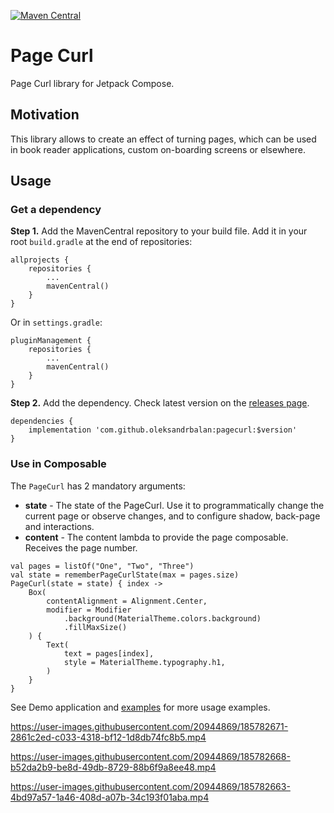 [![Maven Central](https://img.shields.io/maven-central/v/io.github.oleksandrbalan/pagecurl.svg?label=Maven%20Central)](https://search.maven.org/artifact/io.github.oleksandrbalan/pagecurl)

# Page Curl

Page Curl library for Jetpack Compose.

## Motivation

This library allows to create an effect of turning pages, which can be used in book reader applications, custom on-boarding screens or elsewhere.

## Usage

### Get a dependency

**Step 1.** Add the MavenCentral repository to your build file.
Add it in your root `build.gradle` at the end of repositories:
```
allprojects {
    repositories {
        ...
        mavenCentral()
    }
}
```

Or in `settings.gradle`:
```
pluginManagement {
    repositories {
        ...
        mavenCentral()
    }
}
```

**Step 2.** Add the dependency.
Check latest version on the [releases page](https://github.com/oleksandrbalan/pagecurl/releases).
```
dependencies {
    implementation 'com.github.oleksandrbalan:pagecurl:$version'
}
```

### Use in Composable

The `PageCurl` has 2 mandatory arguments:
* **state** - The state of the PageCurl. Use it to programmatically change the current page or observe changes, and to configure shadow, back-page and interactions.
* **content** -  The content lambda to provide the page composable. Receives the page number.

```
val pages = listOf("One", "Two", "Three")
val state = rememberPageCurlState(max = pages.size)
PageCurl(state = state) { index ->
    Box(
        contentAlignment = Alignment.Center,
        modifier = Modifier
            .background(MaterialTheme.colors.background)
            .fillMaxSize()
    ) {
        Text(
            text = pages[index],
            style = MaterialTheme.typography.h1,
        )
    }
}
```

See Demo application and [examples](demo/src/main/kotlin/eu/wewox/pagecurl/screens) for more usage examples.

https://user-images.githubusercontent.com/20944869/185782671-2861c2ed-c033-4318-bf12-1d8db74fc8b5.mp4

https://user-images.githubusercontent.com/20944869/185782668-b52da2b9-be8d-49db-8729-88b6f9a8ee48.mp4

https://user-images.githubusercontent.com/20944869/185782663-4bd97a57-1a46-408d-a07b-34c193f01aba.mp4
